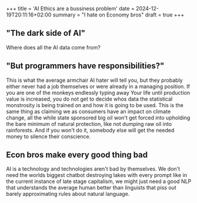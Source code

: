 +++
title = 'AI Ethics are a bussiness problem'
date = 2024-12-19T20:11:16+02:00
summary = "I hate on Economy bros"
draft = true
+++
<!-- LTeX: SETTINGS language=en-EN -->

## "The dark side of AI"

Where does all the AI data come from?

## "But programmers have responsibilities?"

This is what the average armchair AI hater will tell you, but they probably
either never had a job themselves or were already in a managing position. If
you are one of the monkeys endlessly typing away Your life until production
value is increased, you do not get to decide whos data the statistical
monstrosity is being trained on and how it is going to be used. This is the
same thing as claiming we as consumers have an impact on climate change, all
the while state sponsored big oil won't get forced into upholding the bare
minimum of natural protection, like not dumping raw oil into rainforests. And
if you won't do it, somebody else will get the needed money to silence their
conscience.

## Econ bros make every good thing bad

AI is a technology and technologies aren't bad by themselves. We don't need the
worlds biggest chatbot destroying lakes with every prompt like in the current
instance of late stage capitalism, we might just need a good NLP that
understands the average human better than linguists that piss out barely
approximating rules about natural language.

